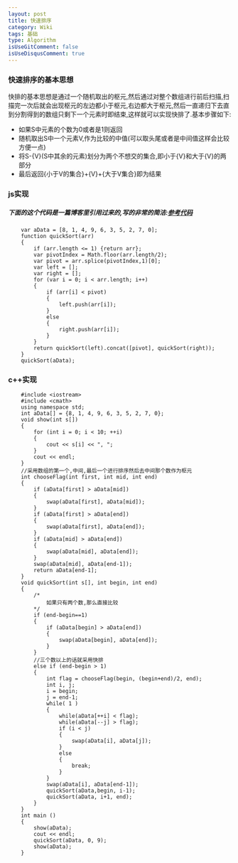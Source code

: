```yaml
---
layout: post
title: 快速排序
category: Wiki
tags: 基础
type: Algorithm
isUseGitComment: false
isUseDisqusComment: true
---
```


### 快速排序的基本思想

快排的基本思想是通过一个随机取出的枢元,然后通过对整个数组进行前后扫描,扫描完一次后就会出现枢元的左边都小于枢元,右边都大于枢元,然后一直递归下去直到分割得到的数组只剩下一个元素时即结束,这样就可以实现快排了.基本步骤如下:

+ 如果S中元素的个数为0或者是1则返回
+ 随机取出S中一个元素V,作为比较的中值(可以取头尾或者是中间值这样会比较方便一点)
+ 将S-{V}(S中其余的元素)划分为两个不想交的集合,即小于{V}和大于{V}的两部分
+ 最后返回{小于V的集合}+{V}+{大于V集合}即为结果

### js实现
##### 下面的这个代码是一篇博客里引用过来的,写的非常的简洁:[参考代码](//hankunfang.blog.163.com/blog/static/18842839620128372121678/)


		var aData = [8, 1, 4, 9, 6, 3, 5, 2, 7, 0];
	    function quickSort(arr)
	    {
	        if (arr.length <= 1) {return arr};
	        var pivotIndex = Math.floor(arr.length/2);
	        var pivot = arr.splice(pivotIndex,1)[0];
	        var left = [];
	        var right = [];
	        for (var i = 0; i < arr.length; i++) 
	        {
	            if (arr[i] < pivot) 
	            {
	                left.push(arr[i]);
	            }
	            else
	            {
	                right.push(arr[i]);
	            }
	        }
	        return quickSort(left).concat([pivot], quickSort(right));
	    }
	    quickSort(aData);

### c++实现
		
		#include <iostream>
	    #include <cmath>
	    using namespace std;
	    int aData[] = {8, 1, 4, 9, 6, 3, 5, 2, 7, 0};
	    void show(int s[])
	    {
	        for (int i = 0; i < 10; ++i)
	        {
	            cout << s[i] << ", ";
	        }
	        cout << endl;
	    }
	    //采用数组的第一个,中间,最后一个进行排序然后去中间那个数作为枢元
	    int chooseFlag(int first, int mid, int end)
	    {
	        if (aData[first] > aData[mid]) 
	        {
	            swap(aData[first], aData[mid]);
	        }
	        if (aData[first] > aData[end]) 
	        {
	            swap(aData[first], aData[end]);
	        }
	        if (aData[mid] > aData[end]) 
	        {
	            swap(aData[mid], aData[end]);
	        }
	        swap(aData[mid], aData[end-1]);
	        return aData[end-1];
	    }
	    void quickSort(int s[], int begin, int end)
	    {
	        /*
	            如果只有两个数,那么直接比较
	        */
	        if (end-begin==1)
	        {
	            if (aData[begin] > aData[end])
	            {
	                swap(aData[begin], aData[end]);
	            }
	        }
	        //三个数以上的话就采用快排
	        else if (end-begin > 1)
	        {
	            int flag = chooseFlag(begin, (begin+end)/2, end);
	            int i, j;
	            i = begin;
	            j = end-1;
	            while( 1 )
	            {
	                while(aData[++i] < flag);
	                while(aData[--j] > flag);
	                if (i < j) 
	                {
	                    swap(aData[i], aData[j]);
	                }
	                else
	                {
	                    break;
	                }
	            }
	            swap(aData[i], aData[end-1]);
	            quickSort(aData,begin, i-1);
	            quickSort(aData, i+1, end);
	        }
	    }
	    int main ()
	    {
	        show(aData);
	        cout << endl;
	        quickSort(aData, 0, 9);
	        show(aData);
	    }